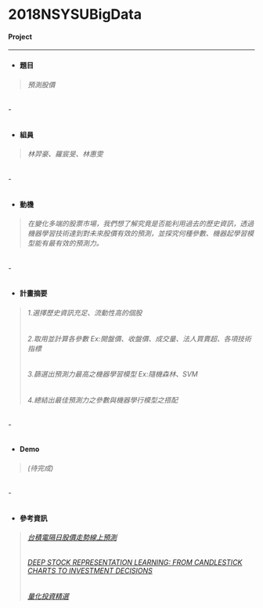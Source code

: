 # 2018NSYSUBigData
#### Project
---------
* #### **題目**
> ###### 預測股價
###### -
* #### **組員**
> ###### 林羿豪、羅宸旻、林惠雯
###### -
* #### **動機**
> ###### 在變化多端的股票市場，我們想了解究竟是否能利用過去的歷史資訊，透過機器學習技術達到對未來股價有效的預測，並探究何種參數、機器起學習模型能有最有效的預測力。
###### -
* #### **計畫摘要**
> ###### 1.選擇歷史資訊充足、流動性高的個股
> ###### 2.取用並計算各參數 Ex:開盤價、收盤價、成交量、法人買賣超、各項技術指標
> ###### 3.篩選出預測力最高之機器學習模型 Ex:隨機森林、SVM
> ###### 4.總結出最佳預測力之參數與機器學行模型之搭配
###### -
* #### **Demo**
> ###### (待完成)
###### -
* #### **參考資訊**
> ###### [台積電隔日股價走勢線上預測](https://github.com/ChenHandsomeboy/Team_Project/tree/master)
> ###### [DEEP STOCK REPRESENTATION LEARNING: FROM CANDLESTICK CHARTS TO INVESTMENT DECISIONS](https://arxiv.org/pdf/1709.03803.pdf)
> ###### [量化投資精選](https://community.bigquant.com/t/%E9%87%8F%E5%8C%96%E7%A0%94%E7%A9%B6%E6%AF%8F%E5%91%A8%E7%B2%BE%E9%80%89-20170929/2821)
